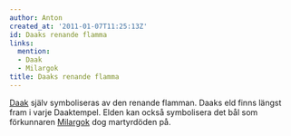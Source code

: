 ```yaml
---
author: Anton
created_at: '2011-01-07T11:25:13Z'
id: Daaks renande flamma
links:
  mention:
  - Daak
  - Milargok
title: Daaks renande flamma
---
```


[Daak] själv symboliseras av den renande flamman. Daaks eld finns längst fram i varje Daaktempel.
Elden kan också symbolisera det bål som förkunnaren [Milargok] dog martyrdöden på.

  [Daak]: Daak
  [Milargok]: Milargok
